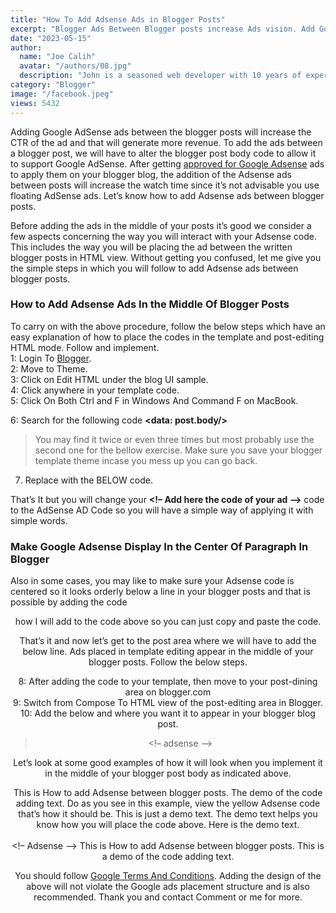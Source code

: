 ```yaml
---
title: "How To Add Adsense Ads in Blogger Posts"
excerpt: "Blogger Ads Between Blogger posts increase Ads vision. Add Google Adsense Ads Between blogger posts, Add the Code to blogger template"
date: "2023-05-15"
author:
  name: "Joe Calih"
  avatar: "/authors/08.jpg"
  description: "John is a seasoned web developer with 10 years of experience in React and Next.js."
category: "Blogger"
image: "/facebook.jpeg"
views: 5432
---
```



Adding Google AdSense ads between the blogger posts will increase the CTR of the ad and that will generate more revenue. To add the ads between a blogger post, we will have to alter the blogger post body code to allow it to support Google AdSense. After getting [approved for Google Adsense](/solve-adsense-disapproved-insufficient-content/) ads to apply them on your blogger blog, the addition of the Adsense ads between posts will increase the watch time since it’s not advisable you use floating AdSense ads. Let’s know how to add Adsense ads between blogger posts.

Before adding the ads in the middle of your posts it’s good we consider a few aspects concerning the way you will interact with your Adsense code. This includes the way you will be placing the ad between the written blogger posts in HTML view. Without getting you confused, let me give you the simple steps in which you will follow to add Adsense ads between blogger posts.

### How to Add Adsense Ads In the Middle Of Blogger Posts

To carry on with the above procedure, follow the below steps which have an easy explanation of how to place the codes in the template and post-editing HTML mode. Follow and implement.  
1: Login To [Blogger](http://blogger.com/).  
2: Move to Theme.  
3: Click on Edit HTML under the blog UI sample.  
4: Click anywhere in your template code.  
5: Click On Both Ctrl and F in Windows And Command F on MacBook.

6: Search for the following code **<data: post.body/>**

> You may find it twice or even three times but most probably use the second one for the bellow exercise. Make sure you save your blogger template theme incase you mess up you can go back.

7. Replace with the BELOW code.

> <div expr:id='”adsmiddle1″ + data:post.id’></div>  
> <b:if cond=’data:blog.pageType == “item”‘>  
> <b:if cond=’data:blog.pageType != &quot;static_page&quot;’>  
> <div style=”clear:both; margin:10px 0″>  
> <!– Add here the code of your ad –>  
> </div>  
> </b:if>  
> </b:if>  
> <div expr:id='”adsmiddle2″ + data:post.id’>  
> <data:post.body/>  
> </div>  
> <script type=”text/javascript”>  
> var obj0=document.getElementById(“adsmiddle1<data:post.id/>”);  
> var obj1=document.getElementById(“adsmiddle2<data:post.id/>”);  
> var s=obj1.innerHTML;  
> var r=s.search(/x3C!– adsense –x3E/igm);  
> if(r>0) {obj0.innerHTML=s.substr(0,r);obj1.innerHTML=s.substr(r+16);}  
> </script>

That’s It but you will change your **<!– Add here the code of your ad –>** code to the AdSense AD Code so you will have a simple way of applying it with simple words.

### Make Google Adsense Display In the Center Of Paragraph In Blogger

Also in some cases, you may like to make sure your Adsense code is centered so it looks orderly below a line in your blogger posts and that is possible by adding the code <center> how I will add to the code above so you can just copy and paste the code.

> <div expr:id='”adsmiddle1″ + data:post.id’></div>  
> <b:if cond=’data:blog.pageType == “item”‘>  
> <b:if cond=’data:blog.pageType != &quot;static_page&quot;’>  
> <div style=”clear:both; margin:10px 0″>  
> <center>  
> <!– Add here the code of your ad –>  
> </center>  
> </div>  
> </b:if>  
> </b:if>  
> <div expr:id='”adsmiddle2″ + data:post.id’>  
> <data:post.body/>  
> </div>  
> <script type=”text/javascript”>  
> var obj0=document.getElementById(“adsmiddle1<data:post.id/>”);  
> var obj1=document.getElementById(“adsmiddle2<data:post.id/>”);  
> var s=obj1.innerHTML;  
> var r=s.search(/x3C!– adsense –x3E/igm);  
> if(r>0) {obj0.innerHTML=s.substr(0,r);obj1.innerHTML=s.substr(r+16);}  
> </script>

That’s it and now let’s get to the post area where we will have to add the below line. Ads placed in template editing appear in the middle of your blogger posts. Follow the below steps.

8: After adding the code to your template, then move to your post-dining area on blogger.com  
9: Switch from Compose To HTML view of the post-editing area in Blogger.  
10: Add the below and where you want it to appear in your blogger blog post.

> <!– adsense –>

Let’s look at some good examples of how it will look when you implement it in the middle of your blogger post body as indicated above.

This is How to add Adsense between blogger posts. The demo of the code adding text. Do as you see in this example, view the yellow Adsense code that’s how it should be. This is just a demo text. The demo text helps you know how you will place the code above. Here is the demo text.<br /><br /><!– Adsense –> This is How to add Adsense between blogger posts. This is a demo of the code adding text.

You should follow [Google Terms And Conditions](https://support.google.com/adsense/answer/1354736?hl=en&ref_topic=1271508). Adding the design of the above will not violate the Google ads placement structure and is also recommended. Thank you and contact Comment or me for more.
